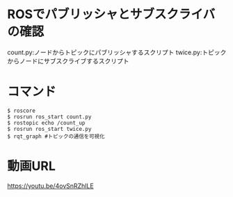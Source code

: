 # ROSでパブリッシャとサブスクライバの確認
count.py:ノードからトピックにパブリッシャするスクリプト
twice.py:トピックからノードにサブスクライブするスクリプト

# コマンド
```
$ roscore
$ rosrun ros_start count.py
$ rostopic echo /count_up
$ rosrun ros_start twice.py
$ rqt_graph #トピックの通信を可視化
```

# 動画URL
https://youtu.be/4ovSnRZhlLE

